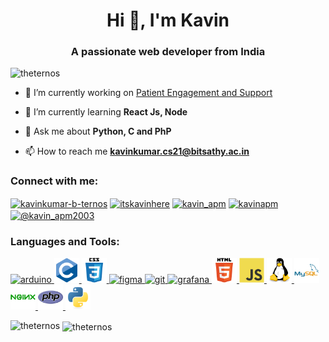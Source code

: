 <h1 align="center">Hi 👋, I'm Kavin</h1>
<h3 align="center">A passionate web developer from India</h3>

<p align="left"> <img src="https://komarev.com/ghpvc/?username=theternos&label=Profile%20views&color=0e75b6&style=flat" alt="theternos" /> </p>

- 🔭 I’m currently working on [Patient Engagement and Support](https://github.com/Theternos/Patient-Doctor-Portal)

- 🌱 I’m currently learning **React Js, Node**

- 💬 Ask me about **Python, C and PhP**

- 📫 How to reach me **kavinkumar.cs21@bitsathy.ac.in**

<h3 align="left">Connect with me:</h3>
<p align="left">
<a href="https://linkedin.com/in/kavinkumar-b-ternos" target="blank"><img align="center" src="https://raw.githubusercontent.com/rahuldkjain/github-profile-readme-generator/master/src/images/icons/Social/linked-in-alt.svg" alt="kavinkumar-b-ternos" height="30" width="40" /></a>
<a href="https://instagram.com/itskavinhere" target="blank"><img align="center" src="https://raw.githubusercontent.com/rahuldkjain/github-profile-readme-generator/master/src/images/icons/Social/instagram.svg" alt="itskavinhere" height="30" width="40" /></a>
<a href="https://www.codechef.com/users/kavin_apm" target="blank"><img align="center" src="https://cdn.jsdelivr.net/npm/simple-icons@3.1.0/icons/codechef.svg" alt="kavin_apm" height="30" width="40" /></a>
<a href="https://www.leetcode.com/kavinapm" target="blank"><img align="center" src="https://raw.githubusercontent.com/rahuldkjain/github-profile-readme-generator/master/src/images/icons/Social/leet-code.svg" alt="kavinapm" height="30" width="40" /></a>
<a href="https://www.hackerearth.com/@kavin_apm2003" target="blank"><img align="center" src="https://raw.githubusercontent.com/rahuldkjain/github-profile-readme-generator/master/src/images/icons/Social/hackerearth.svg" alt="@kavin_apm2003" height="30" width="40" /></a>
</p>

<h3 align="left">Languages and Tools:</h3>
<p align="left"> <a href="https://www.arduino.cc/" target="_blank" rel="noreferrer"> <img src="https://cdn.worldvectorlogo.com/logos/arduino-1.svg" alt="arduino" width="40" height="40"/> </a> <a href="https://www.cprogramming.com/" target="_blank" rel="noreferrer"> <img src="https://raw.githubusercontent.com/devicons/devicon/master/icons/c/c-original.svg" alt="c" width="40" height="40"/> </a> <a href="https://www.w3schools.com/css/" target="_blank" rel="noreferrer"> <img src="https://raw.githubusercontent.com/devicons/devicon/master/icons/css3/css3-original-wordmark.svg" alt="css3" width="40" height="40"/> </a> <a href="https://www.figma.com/" target="_blank" rel="noreferrer"> <img src="https://www.vectorlogo.zone/logos/figma/figma-icon.svg" alt="figma" width="40" height="40"/> </a> <a href="https://git-scm.com/" target="_blank" rel="noreferrer"> <img src="https://www.vectorlogo.zone/logos/git-scm/git-scm-icon.svg" alt="git" width="40" height="40"/> </a> <a href="https://grafana.com" target="_blank" rel="noreferrer"> <img src="https://www.vectorlogo.zone/logos/grafana/grafana-icon.svg" alt="grafana" width="40" height="40"/> </a> <a href="https://www.w3.org/html/" target="_blank" rel="noreferrer"> <img src="https://raw.githubusercontent.com/devicons/devicon/master/icons/html5/html5-original-wordmark.svg" alt="html5" width="40" height="40"/> </a> <a href="https://developer.mozilla.org/en-US/docs/Web/JavaScript" target="_blank" rel="noreferrer"> <img src="https://raw.githubusercontent.com/devicons/devicon/master/icons/javascript/javascript-original.svg" alt="javascript" width="40" height="40"/> </a> <a href="https://www.linux.org/" target="_blank" rel="noreferrer"> <img src="https://raw.githubusercontent.com/devicons/devicon/master/icons/linux/linux-original.svg" alt="linux" width="40" height="40"/> </a> <a href="https://www.mysql.com/" target="_blank" rel="noreferrer"> <img src="https://raw.githubusercontent.com/devicons/devicon/master/icons/mysql/mysql-original-wordmark.svg" alt="mysql" width="40" height="40"/> </a> <a href="https://www.nginx.com" target="_blank" rel="noreferrer"> <img src="https://raw.githubusercontent.com/devicons/devicon/master/icons/nginx/nginx-original.svg" alt="nginx" width="40" height="40"/> </a> <a href="https://www.php.net" target="_blank" rel="noreferrer"> <img src="https://raw.githubusercontent.com/devicons/devicon/master/icons/php/php-original.svg" alt="php" width="40" height="40"/> </a> <a href="https://www.python.org" target="_blank" rel="noreferrer"> <img src="https://raw.githubusercontent.com/devicons/devicon/master/icons/python/python-original.svg" alt="python" width="40" height="40"/> </a> </p>

<p><img align="left" src="https://github-readme-stats.vercel.app/api/top-langs?username=theternos&show_icons=true&locale=en&layout=compact" alt="theternos" /></p>

<p>&nbsp;<img align="center" src="https://github-readme-stats.vercel.app/api?username=theternos&show_icons=true&locale=en" alt="theternos" /></p>
